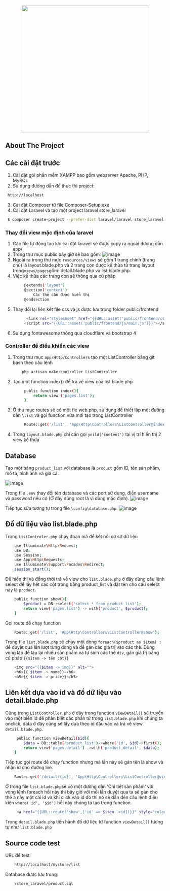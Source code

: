 <!-- PROJECT LOGO -->
<br />
<p align="center">
 <p align="center"><a href="https://laravel.com" target="_blank"><img src="https://raw.githubusercontent.com/laravel/art/master/logo-lockup/5%20SVG/2%20CMYK/1%20Full%20Color/laravel-logolockup-cmyk-red.svg" width="400"></a></p>
</p>



<!-- ABOUT THE PROJECT -->
## About The Project



<!-- GETTING STARTED -->
## Các cài đặt trước
1. Cài đặt gói phần mềm XAMPP bao gồm webserver Apache, PHP, MySQL
2. Sử dụng đường dẫn để thực thi project:
```sh
 http://localhost
  ```
3. Cài đặt Composer từ file Composer-Setup.exe
4. Cài đặt Laravel và tạo một project laravel store_laravel
 ```sh
  $ composer create-project --prefer-dist laravel/laravel store_laravel
  ```
 
### Thay đổi view mặc định của laravel

1. Các file tự động tạo khi cài đặt laravel sẽ được copy ra ngoài đường dẫn app/
2. Trong thư mục public bây giờ sẽ bao gồm:
![image](https://user-images.githubusercontent.com/62826665/123197103-3f4c0000-d4d5-11eb-83a8-1bf7bb93766d.png)
3. Ngoài ra trong thư mực `resources/views` sẽ gồm 1 trang chính (trang chủ) là layout.blade.php và 2 trang con được kế thừa từ trang layout trong` views/pages `gồm: detail.blade.php và list.blade.php.
4. Việc kế thừa các trang con sẽ thông qua cú pháp
   ```sh
        @extends('layout')
        @section('content')
            Các thẻ cần được hiển thị
        @endsection
   ```
5. Thay đổi lại liên kết file css và js được lưu trong folder public/frontend 
   ```sh
         <link rel="stylesheet" href="{{URL::asset('public/frontend/css/style.css')}}">
        <script src="{{URL::asset('public/frontend/js/main.js')}}"></script>
   ```
6. Sử dụng fontawesome thông qua cloudflare và bootstrap 4


### Controller để điều khiển các view

1. Trong thư mục `app/Http/Controllers` tạo một ListController bằng git bash theo câu lệnh
    ```sh
        php artisan make:controller ListController
    ```
2. Tạo một function index() để trả về view của list.blade.php
   ```sh
        public function index(){
            return view ('pages.list');
        }
   ```
3. Ở thư mục routes sẽ có một fie web.php, sử dụng để thiết lập một đường dẫn `\list` và gọi function vừa mới tạo trong ListController 
   ```sh
        Route::get('/list', 'App\Http\Controllers\ListController@index');
   ```
4. Trong `layout.blade.php` chỉ cần gọi `yeild('content')` tại vị trí hiển thị 2 view kế thừa
 

## Database 

Tạo một bảng `product_list` với database là `product` gổm ID, tên sản phẩm, mô tả, hình ảnh và giá cả.

![image](https://user-images.githubusercontent.com/62826665/123199753-a8ce0d80-d4d9-11eb-8032-c426d9dce070.png)

Trong file `.env` thay đổi tên database và các port sử dụng, điền username và password nếu có (Ở đây dùng root là vì dùng mặc định).
![image](https://user-images.githubusercontent.com/62826665/123200055-3b6eac80-d4da-11eb-97e7-dcff5da8428f.png)

Tiếp tục sửa tương tự trong file `\config\database.php`.
![image](https://user-images.githubusercontent.com/62826665/123200168-6fe26880-d4da-11eb-8633-a6fe1b1df8f4.png)


## Đổ dữ liệu vào list.blade.php
Trong `ListControler.php` chạy đoạn mã để kết nối cơ sở dữ liệu
```sh
    use Illuminate\Http\Request;
    use DB;
    use Session;
    use App\Http\Requests;
    use Illuminate\Support\Facades\Redirect;
    session_start();
```
Để hiển thị và đồng thời trả về view cho `list.blade.php` ở đây dùng câu lệnh select để lấy hết các cột trong bảng product_list và đặt tên cho câu select này là `product`.
```sh
    public function show(){
        $product = DB::select('select * from product_list');
        return view('pages.list') -> with('product', $product);
    }
```     
Gọi route để chạy function
```sh
    Route::get('/list', 'App\Http\Controllers\ListController@show');
```
Trong file `list.blade.php` sẽ chạy một dòng `foreach($product as $item) :` để duyệt qua lần lượt từng dòng và để gán các giá trị vào các thẻ. Dùng vòng lặp để lặp lại nhiều sản phẩm và tự sinh các thẻ `div`, gán giá trị bằng cú pháp `{{$item -> tên cột}}`
```sh
    <img src="{{$item -> img}}" alt="">
    <h6>{{ $item -> name}}</h6>
    <h5>{{ $item -> price}}</h5>
```
    

## Liên kết dựa vào id và đổ dữ liệu vào detail.blade.php   

Cũng trong `ListController.php` ở dây trong function `viewDetail()` sẽ truyền vào một biến id để phân biệt các phần tử trong `list.blade.php` khi chúng ta onclick, data ở đây cũng sẽ lấy dựa theo id đầu vào và trả về view `detail.blade.php`.
```sh
     public function viewDetail($id){
        $data = DB::table('product_list')->where('id', $id)->first();
        return view('pages.detail') ->with('product_detail', $data);
    }
```
Tiếp tục gọi route để chạy function nhưng mà lần này sẽ gán tên là show và nhận id cho đường link
```sh
    Route::get('/detail/{id}', 'App\Http\Controllers\ListController@viewDetail') -> name('show');
```
Ở trong file `list.blade.php`sẽ có một đường dẫn 'Chi tiết sản phẩm' với vòng lệnh foreach hồi nãy thì bây giờ với mỗi lần duyệt qua ta sẽ gán cho thẻ a này một cái id và khi click vào id đó thì nó sẽ dẫn đến câu lệnh điều kiện `where('id', '$id')` hồi nãy chúng ta tạo trong function.
```sh
     <a href="{{URL::route('show',['id' => $item ->id])}}" style="color: grey">Chi tiết sản phẩm</a>
```
Trong `detail.blade.php` tiến hành đổ dữ liệu từ function `viewDetail()` tương tự như `list.blade.php` 


## Source code test
URL để test: 
```sh
    http://localhost/mystore/list
```
Database được lưu trong:
```sh
    /store_laravel/product.sql
```



